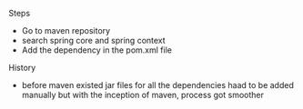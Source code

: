 Steps 
- Go to maven repository
- search spring core and spring context
- Add the dependency in the pom.xml file

History
- before maven existed jar files for all the dependencies haad to be
  added manually but with the inception of maven, process got smoother
